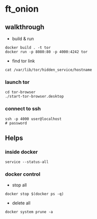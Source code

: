 # ft_onion

## walkthrough

- build & run
```
docker build . -t tor
docker run -p 8080:80 -p 4000:4242 tor
```
- find tor link
```
cat /var/lib/tor/hidden_service/hostname
```

### launch tor
```
cd tor-browser
./start-tor-browser.desktop
```

### connect to ssh
```
ssh -p 4000 user@localhost
# password
```


## Helps

### inside docker
```
service --status-all
```

### docker control

- stop all
```
docker stop $(docker ps -q)
```
- delete all
```
docker system prune -a
```
